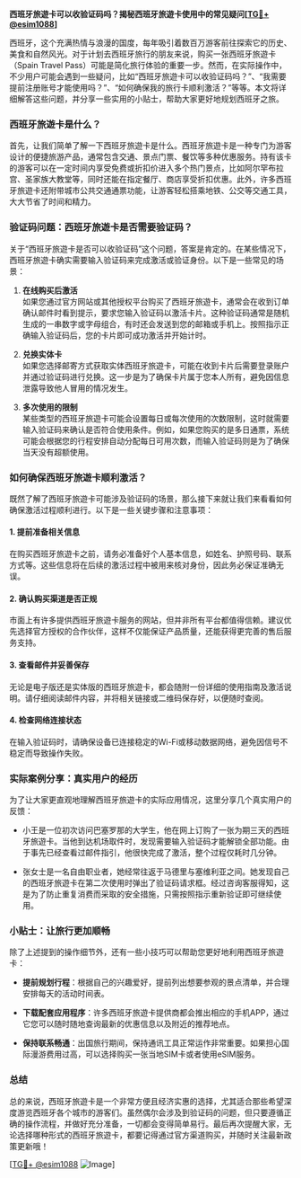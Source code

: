 **西班牙旅遊卡可以收验证码吗？揭秘西班牙旅遊卡使用中的常见疑问[[TG💪+ @esim1088](https://t.me/s/esim1088)]**

西班牙，这个充满热情与浪漫的国度，每年吸引着数百万游客前往探索它的历史、美食和自然风光。对于计划去西班牙旅行的朋友来说，购买一张西班牙旅遊卡（Spain Travel Pass）可能是简化旅行体验的重要一步。然而，在实际操作中，不少用户可能会遇到一些疑问，比如“西班牙旅遊卡可以收验证码吗？”、“我需要提前注册账号才能使用吗？”、“如何确保我的旅行卡顺利激活？”等等。本文将详细解答这些问题，并分享一些实用的小贴士，帮助大家更好地规划西班牙之旅。

### 西班牙旅遊卡是什么？

首先，让我们简单了解一下西班牙旅遊卡是什么。西班牙旅遊卡是一种专门为游客设计的便捷旅游产品，通常包含交通、景点门票、餐饮等多种优惠服务。持有该卡的游客可以在一定时间内享受免费或折扣价进入多个热门景点，比如阿尔罕布拉宫、圣家族大教堂等，同时还能在指定餐厅、商店享受折扣优惠。此外，许多西班牙旅遊卡还附带城市公共交通通票功能，让游客轻松搭乘地铁、公交等交通工具，大大节省了时间和精力。

### 验证码问题：西班牙旅遊卡是否需要验证码？

关于“西班牙旅遊卡是否可以收验证码”这个问题，答案是肯定的。在某些情况下，西班牙旅遊卡确实需要输入验证码来完成激活或验证身份。以下是一些常见的场景：

1. **在线购买后激活**  
   如果您通过官方网站或其他授权平台购买了西班牙旅遊卡，通常会在收到订单确认邮件时看到提示，要求您输入验证码以激活卡片。这种验证码通常是随机生成的一串数字或字母组合，有时还会发送到您的邮箱或手机上。按照指示正确输入验证码后，您的卡片即可成功激活并开始计时。

2. **兑换实体卡**  
   如果您选择邮寄方式获取实体西班牙旅遊卡，可能在收到卡片后需要登录账户并通过验证码进行兑换。这一步是为了确保卡片属于您本人所有，避免因信息泄露导致他人冒用的情况发生。

3. **多次使用的限制**  
   某些类型的西班牙旅遊卡可能会设置每日或每次使用的次数限制，这时就需要输入验证码来确认是否符合使用条件。例如，如果您购买的是多日通票，系统可能会根据您的行程安排自动分配每日可用次数，而输入验证码则是为了确保当天没有超额使用。

### 如何确保西班牙旅遊卡顺利激活？

既然了解了西班牙旅遊卡可能涉及验证码的场景，那么接下来就让我们来看看如何确保激活过程顺利进行。以下是一些关键步骤和注意事项：

#### 1. 提前准备相关信息
在购买西班牙旅遊卡之前，请务必准备好个人基本信息，如姓名、护照号码、联系方式等。这些信息将在后续的激活过程中被用来核对身份，因此务必保证准确无误。

#### 2. 确认购买渠道是否正规
市面上有许多提供西班牙旅遊卡服务的网站，但并非所有平台都值得信赖。建议优先选择官方授权的合作伙伴，这样不仅能保证产品质量，还能获得更完善的售后服务支持。

#### 3. 查看邮件并妥善保存
无论是电子版还是实体版的西班牙旅遊卡，都会随附一份详细的使用指南及激活说明。请仔细阅读邮件内容，并将相关链接或二维码保存好，以便随时查阅。

#### 4. 检查网络连接状态
在输入验证码时，请确保设备已连接稳定的Wi-Fi或移动数据网络，避免因信号不稳定而导致操作失败。

### 实际案例分享：真实用户的经历

为了让大家更直观地理解西班牙旅遊卡的实际应用情况，这里分享几个真实用户的反馈：

- 小王是一位初次访问巴塞罗那的大学生，他在网上订购了一张为期三天的西班牙旅遊卡。当他到达机场取件时，发现需要输入验证码才能解锁全部功能。由于事先已经查看过邮件指引，他很快完成了激活，整个过程仅耗时几分钟。
  
- 张女士是一名自由职业者，她经常往返于马德里与塞维利亚之间。她发现自己的西班牙旅遊卡在第二次使用时弹出了验证码请求框。经过咨询客服得知，这是为了防止重复消费而采取的安全措施，只需按照指示重新验证即可继续使用。

### 小贴士：让旅行更加顺畅

除了上述提到的操作细节外，还有一些小技巧可以帮助您更好地利用西班牙旅遊卡：

- **提前规划行程**：根据自己的兴趣爱好，提前列出想要参观的景点清单，并合理安排每天的活动时间表。
  
- **下载配套应用程序**：许多西班牙旅遊卡提供商都会推出相应的手机APP，通过它您可以随时随地查询最新的优惠信息以及附近的推荐地点。

- **保持联系畅通**：出国旅行期间，保持通讯工具正常运作非常重要。如果担心国际漫游费用过高，可以选择购买一张当地SIM卡或者使用eSIM服务。

### 总结

总的来说，西班牙旅遊卡是一个非常方便且经济实惠的选择，尤其适合那些希望深度游览西班牙各个城市的游客们。虽然偶尔会涉及到验证码的问题，但只要遵循正确的操作流程，并做好充分准备，一切都会变得简单易行。最后再次提醒大家，无论选择哪种形式的西班牙旅遊卡，都要记得通过官方渠道购买，并随时关注最新政策更新哦！

[[TG💪+ @esim1088](https://t.me/s/esim1088) ![Image](https://i.postimg.cc/4NQfJmqS/Snipaste-2025-05-13-00-14-12.png)]
